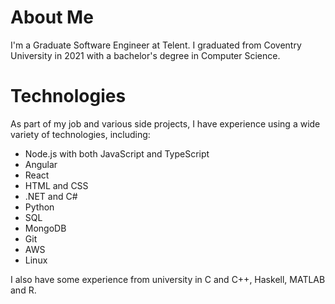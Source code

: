 # About Me

I'm a Graduate Software Engineer at Telent. I graduated from Coventry University in 2021 with a bachelor's degree in Computer Science.

# Technologies

As part of my job and various side projects, I have experience using a wide variety of technologies, including:
- Node.js with both JavaScript and TypeScript
- Angular
- React
- HTML and CSS
- .NET and C#
- Python
- SQL
- MongoDB
- Git
- AWS
- Linux

I also have some experience from university in C and C++, Haskell, MATLAB and R.
